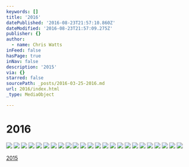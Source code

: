 ```yaml
---
keywords: []
title: '2016'
datePublished: '2016-08-23T21:57:10.860Z'
dateModified: '2016-08-23T21:57:09.275Z'
publisher: {}
author:
  - name: Chris Watts
inFeed: false
hasPage: true
inNav: false
description: '2015'
via: {}
starred: false
sourcePath: _posts/2016-03-25-2016.md
url: 2016/index.html
_type: MediaObject

---
```

# 2016
![](https://s3-us-west-2.amazonaws.com/the-grid-img/p/4b2fdf06cbc336b5b3ebf91afc324cb9d805f2e0.jpg)
![](https://s3-us-west-2.amazonaws.com/the-grid-img/p/b5523084774d719739615ff5adb53b5553257c86.jpg)
![](https://the-grid-user-content.s3-us-west-2.amazonaws.com/a0970667-cdef-48d2-b25d-f414c9f0ce33.jpg)
![](https://the-grid-user-content.s3-us-west-2.amazonaws.com/d1c6f656-7a7b-49cb-ae9b-544da32bec78.jpg)
![](https://s3-us-west-2.amazonaws.com/the-grid-img/p/178639c5eeeb8c504ba53ac574bb48b5cfe86b4b.jpg)
![](https://s3-us-west-2.amazonaws.com/the-grid-img/p/102d1f3e5535cb0eca48292e03fbcda832388dd1.jpg)
![](https://s3-us-west-2.amazonaws.com/the-grid-img/p/0103517ae84a519852c8320a6035d08e6fc7a591.jpg)
![](https://the-grid-user-content.s3-us-west-2.amazonaws.com/49aa2a44-f6d3-4926-94c5-17181a1cc591.jpg)
![](https://s3-us-west-2.amazonaws.com/the-grid-img/p/c3d4d837700b80c81f8148d02dd11527eb93dcf2.jpg)
![](https://s3-us-west-2.amazonaws.com/the-grid-img/p/91173e3d8d49bbf4b76d686c23a57777dfbcc3d8.jpg)
![](https://the-grid-user-content.s3-us-west-2.amazonaws.com/96accd46-47b2-4aca-b892-d2efcc9d2ab6.jpg)
![](https://s3-us-west-2.amazonaws.com/the-grid-img/p/c978387aa026da148e67b9e0e2c3760ce96aefc3.jpg)
![](https://s3-us-west-2.amazonaws.com/the-grid-img/p/bad8060bfafbb46576f1320152505af455b09952.jpg)
![](https://the-grid-user-content.s3-us-west-2.amazonaws.com/8006d867-32ff-468f-909a-e1caab9ca581.jpg)
![](https://the-grid-user-content.s3-us-west-2.amazonaws.com/17ff6c44-566b-4f1b-bef0-f0468afff296.jpg)
![](https://s3-us-west-2.amazonaws.com/the-grid-img/p/26b1671fc4db8dd67481f8721dd5774a12a8ac6d.jpg)
![](https://the-grid-user-content.s3-us-west-2.amazonaws.com/79e36626-6c8a-45f6-a086-eb861b21a82b.jpg)
![](https://the-grid-user-content.s3-us-west-2.amazonaws.com/cf19bb62-71c4-449d-9602-0595dca98f3a.jpg)
![](https://s3-us-west-2.amazonaws.com/the-grid-img/p/88b2e51f17bf1df14562ddee331d45219e9c0da8.jpg)
![](https://s3-us-west-2.amazonaws.com/the-grid-img/p/2c4baaa8d7ec5f7d40921225bcc2e94a61325a80.jpg)
![](https://s3-us-west-2.amazonaws.com/the-grid-img/p/d6c4f71c21acedd6b669b80ba731627baf44b932.jpg)
![](https://s3-us-west-2.amazonaws.com/the-grid-img/p/3bbe218a4020b4c85b8a503aac1ca5717c8040d5.jpg)
![](https://the-grid-user-content.s3-us-west-2.amazonaws.com/da301136-0222-4209-ae6b-d90448d66857.jpg)
![](https://the-grid-user-content.s3-us-west-2.amazonaws.com/9ce20d55-d8e9-48d4-910b-442cad14c209.jpg)

[2015][0]

[0]: http://thecreationist.us/2015/ "2015"